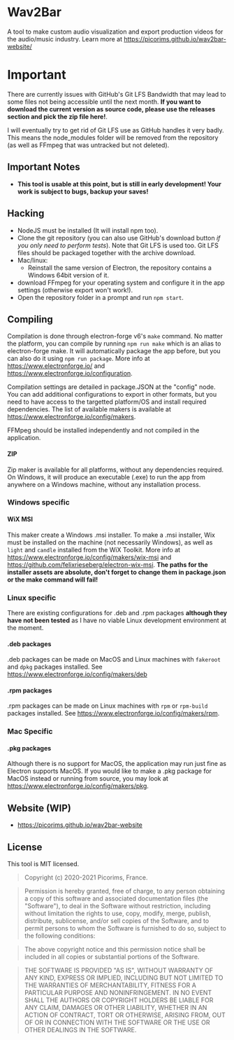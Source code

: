 # Wav2Bar
A tool to make custom audio visualization and export production videos for the audio/music industry. Learn more at https://picorims.github.io/wav2bar-website/

# Important
There are currently issues with GitHub's Git LFS Bandwidth that may lead to some files not being accessible until the next month. **If you want to download the current version as source code, please use the releases section and pick the zip file here!**.

I will eventually try to get rid of Git LFS use as GitHub handles it very badly. This means the node_modules folder will be removed from the repository (as well as FFmpeg that was untracked but not deleted).

## Important Notes
- **This tool is usable at this point, but is still in early development! Your work is subject to bugs, backup your saves!**

## Hacking
- NodeJS must be installed (It will install npm too).
- Clone the git repository (you can also use GitHub's download button *if you only need to perform tests*). Note that Git LFS is used too. Git LFS files should be packaged together with the archive download.
- Mac/linux:
    - Reinstall the same version of Electron, the repository contains a Windows 64bit version of it.
- download FFmpeg for your operating system and configure it in the app settings (otherwise export won't work!).
- Open the repository folder in a prompt and run `npm start`.

## Compiling
Compilation is done through electron-forge v6's `make` command. No matter the platform, you can compile by running `npm run make` which is an alias to electron-forge make. It will automatically package the app before, but you can also do it using `npm run package`. More info at https://www.electronforge.io/ and https://www.electronforge.io/configuration.

Compilation settings are detailed in package.JSON at the "config" node. You can add additional configurations to export in other formats, but you need to have access to the targetted platform/OS and install required dependencies. The list of available makers is available at https://www.electronforge.io/config/makers.

FFMpeg should be installed independently and not compiled in the application.

#### ZIP
Zip maker is available for all platforms, without any dependencies required. On Windows, it will produce an executable (.exe) to run the app from anywhere on a Windows machine, without any installation process.

### Windows specific

#### WiX MSI
This maker create a Windows .msi installer. To make a .msi installer, Wix must be installed on the machine (not necessarily Windows), as well as `light` and `candle` installed from the WiX Toolkit. More info at https://www.electronforge.io/config/makers/wix-msi and https://github.com/felixrieseberg/electron-wix-msi.
**The paths for the installer assets are absolute, don't forget to change them in package.json or the make command will fail!**

### Linux specific
There are existing configurations for .deb and .rpm packages **although they have not been tested** as I have no viable Linux development environment at the moment.

#### .deb packages
.deb packages can be made on MacOS and Linux machines with `fakeroot` and `dpkg` packages installed.
See https://www.electronforge.io/config/makers/deb

#### .rpm packages
.rpm packages can be made on Linux machines with `rpm` or `rpm-build` packages installed.
See https://www.electronforge.io/config/makers/rpm.

### Mac Specific

#### .pkg packages
Although there is no support for MacOS, the application may run just fine as Electron supports MacOS. If you would like to make a .pkg package for MacOS instead or running from source, you may look at https://www.electronforge.io/config/makers/pkg.


## Website (WIP)
- https://picorims.github.io/wav2bar-website

## License
This tool is MIT licensed.

> Copyright (c) 2020-2021 Picorims, France.

> Permission is hereby granted, free of charge, to any person obtaining a copy of this software and associated documentation files (the "Software"), to deal in the Software without restriction, including without limitation the rights to use, copy, modify, merge, publish, distribute, sublicense, and/or sell copies of the Software, and to permit persons to whom the Software is furnished to do so, subject to the following conditions:

> The above copyright notice and this permission notice shall be included in all copies or substantial portions of the Software.

> THE SOFTWARE IS PROVIDED "AS IS", WITHOUT WARRANTY OF ANY KIND, EXPRESS OR IMPLIED, INCLUDING BUT NOT LIMITED TO THE WARRANTIES OF MERCHANTABILITY, FITNESS FOR A PARTICULAR PURPOSE AND NONINFRINGEMENT. IN NO EVENT SHALL THE AUTHORS OR COPYRIGHT HOLDERS BE LIABLE FOR ANY CLAIM, DAMAGES OR OTHER LIABILITY, WHETHER IN AN ACTION OF CONTRACT, TORT OR OTHERWISE, ARISING FROM, OUT OF OR IN CONNECTION WITH THE SOFTWARE OR THE USE OR OTHER DEALINGS IN THE SOFTWARE.
